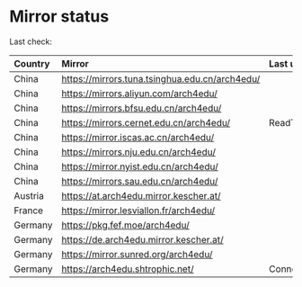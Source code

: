 <script src="./time.js"></script>
# Mirror status
Last check: <script type="text/javascript">localize(1752618391.7498233);</script>

|Country|Mirror|Last update|
|:------|:-----|:----------|
|China|https://mirrors.tuna.tsinghua.edu.cn/arch4edu/|<script type="text/javascript">localize(1752562191);</script>|
|China|https://mirrors.aliyun.com/arch4edu/|<script type="text/javascript">localize(1752605421);</script>|
|China|https://mirrors.bfsu.edu.cn/arch4edu/|<script type="text/javascript">localize(1752562191);</script>|
|China|https://mirrors.cernet.edu.cn/arch4edu/|ReadTimeout|
|China|https://mirror.iscas.ac.cn/arch4edu/|<script type="text/javascript">localize(1752562191);</script>|
|China|https://mirrors.nju.edu.cn/arch4edu/|<script type="text/javascript">localize(1752475893);</script>|
|China|https://mirror.nyist.edu.cn/arch4edu/|<script type="text/javascript">localize(1752562191);</script>|
|China|https://mirrors.sau.edu.cn/arch4edu/|<script type="text/javascript">localize(1752259981);</script>|
|Austria|https://at.arch4edu.mirror.kescher.at/|<script type="text/javascript">localize(1752562191);</script>|
|France|https://mirror.lesviallon.fr/arch4edu/|<script type="text/javascript">localize(1752562191);</script>|
|Germany|https://pkg.fef.moe/arch4edu/|<script type="text/javascript">localize(1752562191);</script>|
|Germany|https://de.arch4edu.mirror.kescher.at/|<script type="text/javascript">localize(1752562191);</script>|
|Germany|https://mirror.sunred.org/arch4edu/|<script type="text/javascript">localize(1752562191);</script>|
|Germany|https://arch4edu.shtrophic.net/|ConnectionError|

<script src="./tablefilter/tablefilter.js"></script>
<script src="./table.js"></script>